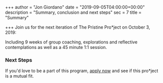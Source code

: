 +++
author = "Jon Giordano"
date = "2019-09-05T04:00:00+00:00"
description = "Summary, conclusion and next steps"
sec = 7
title = "Summary"

+++
Join us for the next iteration of The Pristine Pro*ject on October 3, 2019:

Including 9 weeks of group coaching, explorations and reflective contemplations as well as a 45 minute 1:1 session. 

### Next Steps

If you'd love to be a part of this program, [apply now](https://forms.gle/2VDuMcgG4oySLSi17 "Apply Now") and see if this pro*ject is a mutual fit.